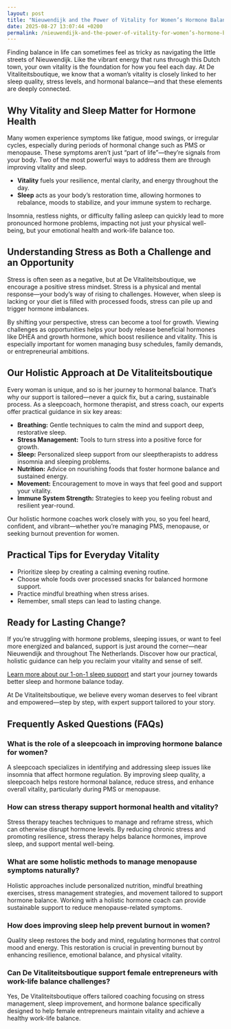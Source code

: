 ```yaml
---
layout: post
title: "Nieuwendijk and the Power of Vitality for Women’s Hormone Balance"
date: 2025-08-27 13:07:44 +0200
permalink: /nieuwendijk-and-the-power-of-vitality-for-women’s-hormone-balance/
---
```

Finding balance in life can sometimes feel as tricky as navigating the little streets of Nieuwendijk. Like the vibrant energy that runs through this Dutch town, your own vitality is the foundation for how you feel each day. At De Vitaliteitsboutique, we know that a woman’s vitality is closely linked to her sleep quality, stress levels, and hormonal balance—and that these elements are deeply connected.

## Why Vitality and Sleep Matter for Hormone Health

Many women experience symptoms like fatigue, mood swings, or irregular cycles, especially during periods of hormonal change such as PMS or menopause. These symptoms aren’t just “part of life”—they’re signals from your body. Two of the most powerful ways to address them are through improving vitality and sleep.

- **Vitality** fuels your resilience, mental clarity, and energy throughout the day.
- **Sleep** acts as your body’s restoration time, allowing hormones to rebalance, moods to stabilize, and your immune system to recharge.

Insomnia, restless nights, or difficulty falling asleep can quickly lead to more pronounced hormone problems, impacting not just your physical well-being, but your emotional health and work-life balance too.

## Understanding Stress as Both a Challenge and an Opportunity

Stress is often seen as a negative, but at De Vitaliteitsboutique, we encourage a positive stress mindset. Stress is a physical and mental response—your body’s way of rising to challenges. However, when sleep is lacking or your diet is filled with processed foods, stress can pile up and trigger hormone imbalances.

By shifting your perspective, stress can become a tool for growth. Viewing challenges as opportunities helps your body release beneficial hormones like DHEA and growth hormone, which boost resilience and vitality. This is especially important for women managing busy schedules, family demands, or entrepreneurial ambitions.

## Our Holistic Approach at De Vitaliteitsboutique

Every woman is unique, and so is her journey to hormonal balance. That’s why our support is tailored—never a quick fix, but a caring, sustainable process. As a sleepcoach, hormone therapist, and stress coach, our experts offer practical guidance in six key areas:

- **Breathing:** Gentle techniques to calm the mind and support deep, restorative sleep.
- **Stress Management:** Tools to turn stress into a positive force for growth.
- **Sleep:** Personalized sleep support from our sleeptherapists to address insomnia and sleeping problems.
- **Nutrition:** Advice on nourishing foods that foster hormone balance and sustained energy.
- **Movement:** Encouragement to move in ways that feel good and support your vitality.
- **Immune System Strength:** Strategies to keep you feeling robust and resilient year-round.

Our holistic hormone coaches work closely with you, so you feel heard, confident, and vibrant—whether you’re managing PMS, menopause, or seeking burnout prevention for women.

## Practical Tips for Everyday Vitality

- Prioritize sleep by creating a calming evening routine.
- Choose whole foods over processed snacks for balanced hormone support.
- Practice mindful breathing when stress arises.
- Remember, small steps can lead to lasting change.

## Ready for Lasting Change?

If you’re struggling with hormone problems, sleeping issues, or want to feel more energized and balanced, support is just around the corner—near Nieuwendijk and throughout The Netherlands. Discover how our practical, holistic guidance can help you reclaim your vitality and sense of self. 

[Learn more about our 1-on-1 sleep support](https://devitaliteitsboutique.nl/slaapproblemen-1-op-1-begeleiding/) and start your journey towards better sleep and hormone balance today.

At De Vitaliteitsboutique, we believe every woman deserves to feel vibrant and empowered—step by step, with expert support tailored to your story.

## Frequently Asked Questions (FAQs)

### What is the role of a sleepcoach in improving hormone balance for women?

A sleepcoach specializes in identifying and addressing sleep issues like insomnia that affect hormone regulation. By improving sleep quality, a sleepcoach helps restore hormonal balance, reduce stress, and enhance overall vitality, particularly during PMS or menopause.

### How can stress therapy support hormonal health and vitality?

Stress therapy teaches techniques to manage and reframe stress, which can otherwise disrupt hormone levels. By reducing chronic stress and promoting resilience, stress therapy helps balance hormones, improve sleep, and support mental well-being.

### What are some holistic methods to manage menopause symptoms naturally?

Holistic approaches include personalized nutrition, mindful breathing exercises, stress management strategies, and movement tailored to support hormone balance. Working with a holistic hormone coach can provide sustainable support to reduce menopause-related symptoms.

### How does improving sleep help prevent burnout in women?

Quality sleep restores the body and mind, regulating hormones that control mood and energy. This restoration is crucial in preventing burnout by enhancing resilience, emotional balance, and physical vitality.

### Can De Vitaliteitsboutique support female entrepreneurs with work-life balance challenges?

Yes, De Vitaliteitsboutique offers tailored coaching focusing on stress management, sleep improvement, and hormone balance specifically designed to help female entrepreneurs maintain vitality and achieve a healthy work-life balance.

<script type="application/ld+json">
{
  "@context": "https://schema.org",
  "@type": "BlogPosting",
  "headline": "Nieuwendijk and the Power of Vitality for Women’s Hormone Balance",
  "description": "Explore how De Vitaliteitsboutique helps women near Nieuwendijk and throughout The Netherlands improve vitality, sleep, and hormone balance with a holistic approach.",
  "author": {
    "@type": "Person",
    "name": "De Vitaliteitsboutique",
    "description": "At De Vitaliteitsboutique, we empower women to enhance their vitality through personalized, practical guidance in six key areas: breathing, stress management, sleep, nutrition, movement, and immune system strength."
  },
  "publisher": {
    "@type": "Person",
    "name": "De Vitaliteitsboutique"
  },
  "datePublished": "2024-06-01",
  "mainEntityOfPage": {
    "@type": "WebPage",
    "@id": "https://devitaliteitsboutique.nl/blog/nieuwendijk-vitality-hormone-balance"
  },
  "keywords": "Sleepcoach, Sleeptherapist, Hormone therapist, Hormone expert, Stress therapist, stress coach, breathing therapist, Holistic hormone coach, Vitality, Sleeping problems, Hormone problems, Menopause, PMS, Hormone balance, Sleep and hormones, Holistic therapist, insomnia, Women's holistic health, Burnout prevention for women, Work-life balance for women",
  "inLanguage": "nl-NL"
}
</script>

<script type="application/ld+json">
{
  "@context": "https://schema.org",
  "@type": "FAQPage",
  "mainEntity": [
    {
      "@type": "Question",
      "name": "What is the role of a sleepcoach in improving hormone balance for women?",
      "acceptedAnswer": {
        "@type": "Answer",
        "text": "A sleepcoach specializes in identifying and addressing sleep issues like insomnia that affect hormone regulation. By improving sleep quality, a sleepcoach helps restore hormonal balance, reduce stress, and enhance overall vitality, particularly during PMS or menopause."
      }
    },
    {
      "@type": "Question",
      "name": "How can stress therapy support hormonal health and vitality?",
      "acceptedAnswer": {
        "@type": "Answer",
        "text": "Stress therapy teaches techniques to manage and reframe stress, which can otherwise disrupt hormone levels. By reducing chronic stress and promoting resilience, stress therapy helps balance hormones, improve sleep, and support mental well-being."
      }
    },
    {
      "@type": "Question",
      "name": "What are some holistic methods to manage menopause symptoms naturally?",
      "acceptedAnswer": {
        "@type": "Answer",
        "text": "Holistic approaches include personalized nutrition, mindful breathing exercises, stress management strategies, and movement tailored to support hormone balance. Working with a holistic hormone coach can provide sustainable support to reduce menopause-related symptoms."
      }
    },
    {
      "@type": "Question",
      "name": "How does improving sleep help prevent burnout in women?",
      "acceptedAnswer": {
        "@type": "Answer",
        "text": "Quality sleep restores the body and mind, regulating hormones that control mood and energy. This restoration is crucial in preventing burnout by enhancing resilience, emotional balance, and physical vitality."
      }
    },
    {
      "@type": "Question",
      "name": "Can De Vitaliteitsboutique support female entrepreneurs with work-life balance challenges?",
      "acceptedAnswer": {
        "@type": "Answer",
        "text": "Yes, De Vitaliteitsboutique offers tailored coaching focusing on stress management, sleep improvement, and hormone balance specifically designed to help female entrepreneurs maintain vitality and achieve a healthy work-life balance."
      }
    }
  ]
}
</script>